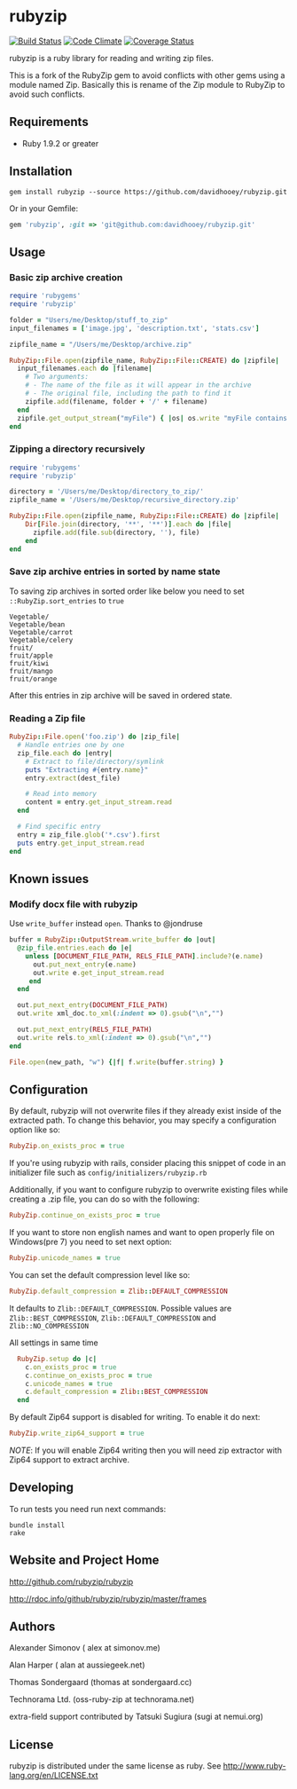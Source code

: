 # rubyzip
[![Build Status](https://secure.travis-ci.org/rubyzip/rubyzip.png)](http://travis-ci.org/rubyzip/rubyzip)
[![Code Climate](https://codeclimate.com/github/rubyzip/rubyzip.png)](https://codeclimate.com/github/rubyzip/rubyzip)
[![Coverage Status](https://coveralls.io/repos/rubyzip/rubyzip/badge.png?branch=master)](https://coveralls.io/r/rubyzip/rubyzip?branch=master)

rubyzip is a ruby library for reading and writing zip files.

This is a fork of the RubyZip gem to avoid conflicts with other gems using a module named Zip. Basically this is rename of the Zip module to RubyZip to avoid such conflicts.

## Requirements

* Ruby 1.9.2 or greater

## Installation

```
gem install rubyzip --source https://github.com/davidhooey/rubyzip.git
```

Or in your Gemfile:

```ruby
gem 'rubyzip', :git => 'git@github.com:davidhooey/rubyzip.git'
```

## Usage

### Basic zip archive creation

```ruby
require 'rubygems'
require 'rubyzip'

folder = "Users/me/Desktop/stuff_to_zip"
input_filenames = ['image.jpg', 'description.txt', 'stats.csv']

zipfile_name = "/Users/me/Desktop/archive.zip"

RubyZip::File.open(zipfile_name, RubyZip::File::CREATE) do |zipfile|
  input_filenames.each do |filename|
    # Two arguments:
    # - The name of the file as it will appear in the archive
    # - The original file, including the path to find it
    zipfile.add(filename, folder + '/' + filename)
  end
  zipfile.get_output_stream("myFile") { |os| os.write "myFile contains just this" }
end
```

### Zipping a directory recursively

```ruby
require 'rubygems'
require 'rubyzip'

directory = '/Users/me/Desktop/directory_to_zip/'
zipfile_name = '/Users/me/Desktop/recursive_directory.zip'

RubyZip::File.open(zipfile_name, RubyZip::File::CREATE) do |zipfile|
	Dir[File.join(directory, '**', '**')].each do |file|
	  zipfile.add(file.sub(directory, ''), file)
	end
end
```

### Save zip archive entries in sorted by name state

To saving zip archives in sorted order like below you need to set `::RubyZip.sort_entries` to `true`

```
Vegetable/
Vegetable/bean
Vegetable/carrot
Vegetable/celery
fruit/
fruit/apple
fruit/kiwi
fruit/mango
fruit/orange
```

After this entries in zip archive will be saved in ordered state.

### Reading a Zip file

```ruby
RubyZip::File.open('foo.zip') do |zip_file|
  # Handle entries one by one
  zip_file.each do |entry|
    # Extract to file/directory/symlink
    puts "Extracting #{entry.name}"
    entry.extract(dest_file)

    # Read into memory
    content = entry.get_input_stream.read
  end

  # Find specific entry
  entry = zip_file.glob('*.csv').first
  puts entry.get_input_stream.read
end
```

## Known issues

### Modify docx file with rubyzip

Use `write_buffer` instead `open`. Thanks to @jondruse

```ruby
buffer = RubyZip::OutputStream.write_buffer do |out|
  @zip_file.entries.each do |e|
    unless [DOCUMENT_FILE_PATH, RELS_FILE_PATH].include?(e.name)
      out.put_next_entry(e.name)
      out.write e.get_input_stream.read
     end
  end

  out.put_next_entry(DOCUMENT_FILE_PATH)
  out.write xml_doc.to_xml(:indent => 0).gsub("\n","")

  out.put_next_entry(RELS_FILE_PATH)
  out.write rels.to_xml(:indent => 0).gsub("\n","")
end

File.open(new_path, "w") {|f| f.write(buffer.string) }
```

## Configuration

By default, rubyzip will not overwrite files if they already exist inside of the extracted path.  To change this behavior, you may specify a configuration option like so:

```ruby
RubyZip.on_exists_proc = true
```

If you're using rubyzip with rails, consider placing this snippet of code in an initializer file such as `config/initializers/rubyzip.rb`

Additionally, if you want to configure rubyzip to overwrite existing files while creating a .zip file, you can do so with the following:

```ruby
RubyZip.continue_on_exists_proc = true
```

If you want to store non english names and want to open properly file on Windows(pre 7) you need to set next option:

```ruby
RubyZip.unicode_names = true
```

You can set the default compression level like so:

```ruby
RubyZip.default_compression = Zlib::DEFAULT_COMPRESSION
```

It defaults to `Zlib::DEFAULT_COMPRESSION`. Possible values are `Zlib::BEST_COMPRESSION`, `Zlib::DEFAULT_COMPRESSION` and `Zlib::NO_COMPRESSION`

All settings in same time

```ruby
  RubyZip.setup do |c|
    c.on_exists_proc = true
    c.continue_on_exists_proc = true
    c.unicode_names = true
    c.default_compression = Zlib::BEST_COMPRESSION
  end
```

By default Zip64 support is disabled for writing. To enable it do next:

```ruby
RubyZip.write_zip64_support = true
```

_NOTE_: If you will enable Zip64 writing then you will need zip extractor with Zip64 support to extract archive.

## Developing

To run tests you need run next commands:

```
bundle install
rake
```

## Website and Project Home

http://github.com/rubyzip/rubyzip

http://rdoc.info/github/rubyzip/rubyzip/master/frames

## Authors

Alexander Simonov ( alex at simonov.me)

Alan Harper ( alan at aussiegeek.net)

Thomas Sondergaard (thomas at sondergaard.cc)

Technorama Ltd. (oss-ruby-zip at technorama.net)

extra-field support contributed by Tatsuki Sugiura (sugi at nemui.org)

## License

rubyzip is distributed under the same license as ruby. See
http://www.ruby-lang.org/en/LICENSE.txt
